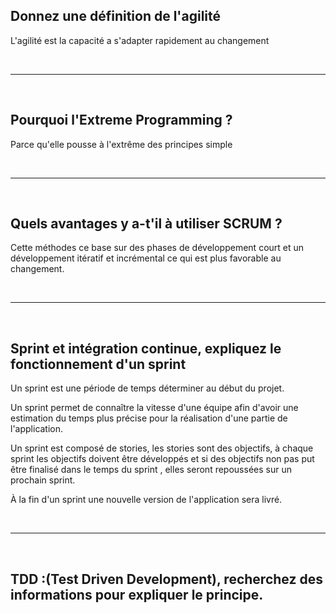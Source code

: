 ## Donnez une définition de l'agilité

L'agilité est la capacité a s'adapter rapidement au changement

<br>

---

<br>

## Pourquoi l'Extreme Programming ?

Parce qu'elle pousse à l'extrême des principes simple

<br>

---

<br>

## Quels avantages y a-t'il à utiliser SCRUM ?

Cette méthodes ce base sur des phases de développement court et un développement itératif et incrémental ce qui est plus favorable au changement. 

<br>

---

<br>

## Sprint et intégration continue, expliquez le fonctionnement d'un **sprint**

Un sprint est une période de temps déterminer au début du projet.

Un sprint permet de connaître la vitesse d'une équipe afin d'avoir une estimation du temps plus précise pour la réalisation d'une partie de l'application.

Un sprint est composé de stories, les stories sont des objectifs, à chaque sprint les objectifs doivent être développés et si des objectifs non pas put être finalisé dans le temps du sprint , elles seront repoussées sur un prochain sprint.

À la fin d'un sprint une nouvelle version de l'application sera livré.

<br>

---

<br>

## TDD :(Test Driven Development), recherchez des informations pour expliquer le principe.


